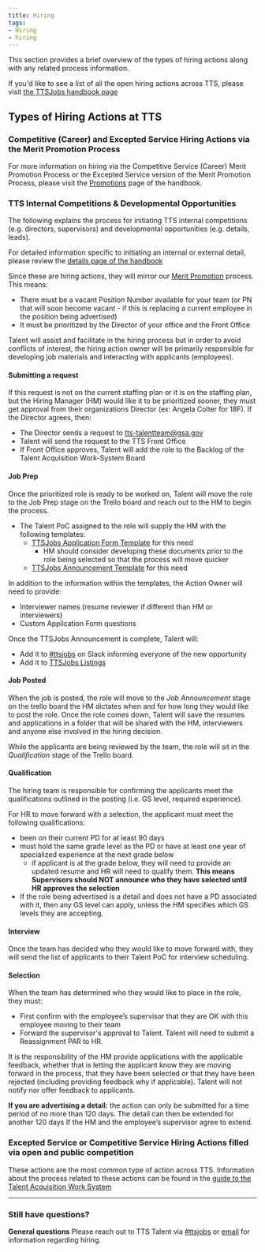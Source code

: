 ```yaml
---
title: Hiring
tags:
- Hiring
- hiring
---
```


This section provides a brief overview of the types of hiring actions along with any related process information.

If you'd like to see a list of all the open hiring actions across TTS, please visit [the TTSJobs handbook page](https://handbook.18f.gov/TTSJobs/)

## Types of Hiring Actions at TTS

### Competitive (Career) and Excepted Service Hiring Actions via the Merit Promotion Process

For more information on hiring via the Competitive Service (Career) Merit Promotion Process or the Excepted Service version of the Merit Promotion Process, please visit the [Promotions](https://handbook.18f.gov/promotions/) page of the handbook.

### TTS Internal Competitions & Developmental Opportunities

The following explains the process for initiating TTS internal competitions (e.g. directors, supervisors) and developmental opportunities (e.g. details, leads).

For detailed information specific to initiating an internal or external detail, please review the [details page of the handbook](https://handbook.18f.gov/assignee-detail/)

Since these are hiring actions, they will mirror our [Merit Promotion](https://handbook.18f.gov/promotions/) process.  This means:

- There must be a vacant Position Number available for your team (or PN that will soon become vacant - if this is replacing a current employee in the position being advertised)
- It must be prioritized by the Director of your office and the Front Office

Talent will assist and facilitate in the hiring process but in order to avoid conflicts of interest, the hiring action owner will be primarily responsible for developing job materials and interacting with applicants (employees).

#### Submitting a request

If this request is not on the current staffing plan or it is on the staffing plan, but the Hiring Manager (HM) would like it to be prioritized sooner, they must get approval from their organizations Director (ex: Angela Colter for 18F). If the Director agrees, then:

- The Director sends a request to tts-talentteam@gsa.gov
- Talent will send the request to the TTS Front Office
- If Front Office approves, Talent will add the role to the Backlog of the Talent Acquisition Work-System Board

#### Job Prep

Once the prioritized role is ready to be worked on, Talent will move the role to the Job Prep stage on the Trello board and reach out to the HM to begin the process.

- The Talent PoC assigned to the role will supply the HM with the following templates:
  - [TTSJobs Application Form Template](https://docs.google.com/forms/d/1_NYCLGtDANqs0EhgdjEbtNC7fUUJVQV35NTN6GMIkiM/edit?usp=sharing) for this need
    - HM should consider developing these documents prior to the role being selected so that the process will move quicker
  - [TTSJobs Announcement Template](https://docs.google.com/document/d/1YIliZcF8dhqs4GzBAKYj5niqdgcN4tggTTDl3zeIOO8/edit?usp=sharing) for this need

In addition to the information within the templates, the Action Owner will need to provide:

- Interviewer names (resume reviewer if different than HM or interviewers)
- Custom Application Form questions

Once the TTSJobs Announcement is complete, Talent will:

- Add it to [#ttsjobs](https://gsa-tts.slack.com/messages/ttsjobs/) on Slack informing everyone of the new opportunity
- Add it to [TTSJobs Listings]({{site.baseurl}}/ttsjobs/#announcements)

#### Job Posted

When the job is posted, the role will move to the _Job Announcement_ stage on the trello board the HM dictates when and for how long they would like to post the role. Once the role comes down, Talent will save the resumes and applications in a folder that will be shared with the HM, interviewers and anyone else involved in the hiring decision.

While the applicants are being reviewed by the team, the role will sit in the _Qualification_ stage of the Trello board.

#### Qualification

The hiring team is responsible for confirming the applicants meet the qualifications outlined in the posting  (i.e. GS level, required experience).

For HR to move forward with a selection, the applicant must meet the following qualifications:

- been on their current PD for at least 90 days
- must hold the same grade level as the PD or have at least one year of specialized experience at the next grade below
  - if applicant is at the grade below, they will need to provide an updated resume and HR will need to qualify them. **This means Supervisors should NOT announce who they have selected until HR approves the selection**
- If the role being advertised is a detail and does not have a PD associated with it, then any GS level can apply, unless the HM specifies which GS levels they are accepting.

#### Interview

Once the team has decided who they would like to move forward with, they will send the list of applicants to their Talent PoC for interview scheduling.

#### Selection

When the team has determined who they would like to place in the role, they must:

- First confirm with the employee’s supervisor that they are OK with this employee moving to their team
- Forward the supervisor's approval to Talent. Talent will need to submit a Reassignment PAR to HR.

It is the responsibility of the HM provide applications with the applicable feedback, whether that is letting the applicant know they are moving forward in the process, that they have been selected or that they have been rejected (including providing feedback why if applicable). Talent will not notify nor offer feedback to applicants.

**If you are advertising a detail:** the action can only be submitted for a time period of no more than 120 days. The detail can then be extended for another 120 days If the HM and the employee’s supervisor agree to extend.

### Excepted Service or Competitive Service Hiring Actions filled via open and public competition

These actions are the most common type of action across TTS. Information about the process related to these actions can be found in the [guide to the Talent Acquisition Work System](https://docs.google.com/document/d/1LBEpOnJWiSk-4bQ23lGkPPGzAMPWko8Zr2PtFJ9t29w/edit?usp=sharing)

--------------------------------------------------------------------------------

### Still have questions?

**General questions** Please reach out to TTS Talent via [#ttsjobs](https://gsa-tts.slack.com/messages/ttsjobs/) or [email](mailto:tts-talentteam@gsa.gov) for information regarding hiring.
